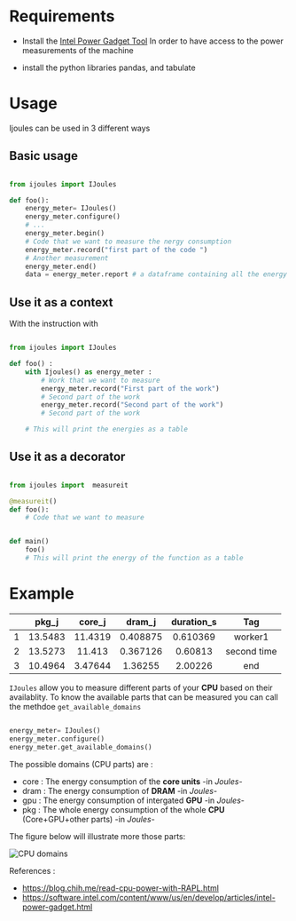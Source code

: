 


# Requirements 

- Install the [Intel Power Gadget Tool](https://software.intel.com/content/dam/develop/external/us/en/documents/Intel-Power-Gadget-v3.7.0.dmg) 
In order to have access to the power measurements of the machine 

- install the python libraries pandas, and tabulate 

# Usage 

Ijoules can be used in 3 different ways
## Basic usage 

``` Python 

from ijoules import IJoules

def foo(): 
    energy_meter= IJoules()
    energy_meter.configure() 
    # ...
    energy_meter.begin() 
    # Code that we want to measure the nergy consumption
    energy_meter.record("first part of the code ")
    # Another measurement 
    energy_meter.end()
    data = energy_meter.report # a dataframe containing all the energy 

```

## Use it as a context 

With the instruction with 

``` Python 

from ijoules import IJoules

def foo() :
    with Ijoules() as energy_meter : 
        # Work that we want to measure 
        energy_meter.record("First part of the work")
        # Second part of the work 
        energy_meter.record("Second part of the work")
        # Second part of the work 

    # This will print the energies as a table 

``` 


## Use it as a decorator 



``` Python 

from ijoules import  measureit

@measureit()
def foo(): 
    # Code that we want to measure 


def main() 
    foo() 
    # This will print the energy of the function as a table 
```

# Example 



|    |   pkg_j |   core_j |   dram_j |   duration_s | Tag         |
|:--:|:-------:|:--------:|:--------:|:------------:|:-----------:|
|  1 | 13.5483 | 11.4319  | 0.408875 |     0.610369 | worker1     |
|  2 | 13.5273 | 11.413   | 0.367126 |     0.60813  | second time |
|  3 | 10.4964 |  3.47644 | 1.36255  |     2.00226  | end         |

`IJoules` allow you to measure different parts of your **CPU** based on their availablity. 
To know the available parts that can be measured you can call the methdoe `get_available_domains`

``` python

energy_meter= IJoules()
energy_meter.configure()
energy_meter.get_available_domains()
```

The possible domains (CPU parts) are : 

- core : The energy consumption of the **core units** -in *Joules*-
- dram : The energy consumption of **DRAM** -in *Joules*-
- gpu : The energy consumption of intergated **GPU** -in *Joules*-
- pkg : The whole energy consumption of the whole **CPU** (Core+GPU+other parts) -in *Joules*-

The figure below will illustrate more those parts:

![CPU domains](https://blog.chih.me/images/power-planes.jpg)

References :
- https://blog.chih.me/read-cpu-power-with-RAPL.html
- https://software.intel.com/content/www/us/en/develop/articles/intel-power-gadget.html

